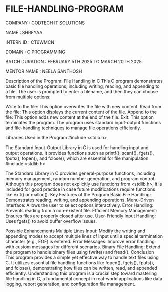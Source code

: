 # FILE-HANDLING-PROGRAM

COMPANY : CODTECH IT SOLUTIONS

NAME : SHREYAA

INTERN ID : CT6WMCN

DOMAIN : C PROGRAMMING

BATCH DURATION : FEBRUARY 5TH 2025 TO MARCH 20TH 2025

MENTOR NAME : NEELA SANTHOSH

Description of the Program: File Handling in C
This C program demonstrates basic file handling operations, including writing, reading, and appending to a file. The user is prompted to enter a filename, and then they can choose from multiple options:

Write to the file: This option overwrites the file with new content.
Read from the file: This option displays the current content of the file.
Append to the file: This option adds new content at the end of the file.
Exit: This option terminates the program.
The program uses standard input-output functions and file-handling techniques to manage file operations efficiently.

Libraries Used in the Program
#include <stdio.h>

The Standard Input-Output Library in C is used for handling input and output operations.
It provides functions such as printf(), scanf(), fgets(), fputs(), fopen(), and fclose(), which are essential for file manipulation.
#include <stdlib.h>

The Standard Library in C provides general-purpose functions, including memory management, random number generation, and program control.
Although this program does not explicitly use functions from <stdlib.h>, it is included for good practice in case future modifications require functions like exit() or malloc().
Key Features of the Program
Basic File Handling: Demonstrates reading, writing, and appending operations.
Menu-Driven Interface: Allows the user to select options interactively.
Error Handling: Prevents reading from a non-existent file.
Efficient Memory Management: Ensures files are properly closed after use.
User-Friendly Input Handling: Uses fgets() to avoid buffer overflow issues.

Possible Enhancements
Multiple Lines Input: Modify the writing and appending modes to accept multiple lines of input until a special termination character (e.g., EOF) is entered.
Error Messages: Improve error handling with custom messages for different scenarios.
Binary File Handling: Extend the program to handle binary files using fwrite() and fread().
Conclusion
This program provides a simple yet effective way to handle text files using C. It utilizes essential file handling functions like fopen(), fgets(), fputs(), and fclose(), demonstrating how files can be written, read, and appended efficiently. Understanding this program is a crucial step toward mastering file handling in C, a fundamental concept in real-world applications like data logging, report generation, and configuration file management.









